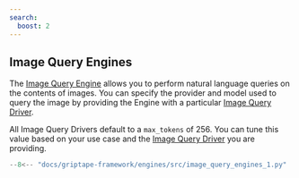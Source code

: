 ```yaml
---
search:
  boost: 2 
---
```


## Image Query Engines

The [Image Query Engine](../../reference/griptape/engines/image_query/image_query_engine.md) allows you to perform natural language queries on the contents of images. You can specify the provider and model used to query the image by providing the Engine with a particular [Image Query Driver](../drivers/image-query-drivers.md).

All Image Query Drivers default to a `max_tokens` of 256. You can tune this value based on your use case and the [Image Query Driver](../drivers/image-query-drivers.md) you are providing.

```python
--8<-- "docs/griptape-framework/engines/src/image_query_engines_1.py"
```
